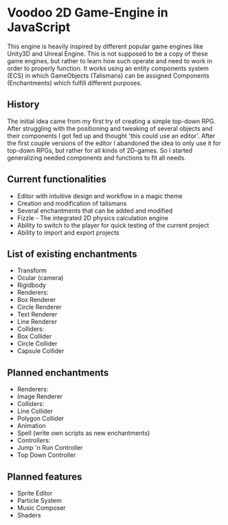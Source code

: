 # Voodoo 2D Game-Engine in JavaScript

This engine is heavily inspired by different popular game engines like Unity3D and Unreal Engine.
This is not supposed to be a copy of these game engines, but rather to learn how such operate and need to work in order to properly function.
It works using an entity components system (ECS) in which GameObjects (Talismans) can be assigned Components (Enchantments) which fulfill different purposes.

## History
The initial idea came from my first try of creating a simple top-down RPG. After struggling with the positioning and tweaking of several objects and their components I got fed up and thought 'this could use an editor'.
After the first couple versions of the editor I abandoned the idea to only use it for top-down RPGs, but rather for all kinds of 2D-games. So I started generalizing needed components and functions to fit all needs.

## Current functionalities
* Editor with intuitive design and workflow in a magic theme
* Creation and modification of talismans
* Several enchantments that can be added and modified
* Fizzle - The integrated 2D physics calculation engine
* Ability to switch to the player for quick testing of the current project
* Ability to import and export projects

## List of existing enchantments
* Transform
* Ocular (camera)
* Rigidbody
* Renderers:
 * Box Renderer
 * Circle Renderer
 * Text Renderer
 * Line Renderer
* Colliders:
 * Box Collider
 * Circle Collider
 * Capsule Collider

## Planned enchantments
* Renderers:
 * Image Renderer
* Colliders:
 * Line Collider
 * Polygon Collider
* Animation
* Spell (write own scripts as new enchantments)
* Controllers:
 * Jump 'n Run Controller
 * Top Down Controller

## Planned features
* Sprite Editor
* Particle System
* Music Composer
* Shaders
